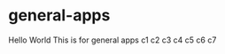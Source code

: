 # general-apps
Hello World
This is for general apps
c 1  
 c 2  
 c 3  
 c 4  
 c 5  
 c 6  
 c 7  
 